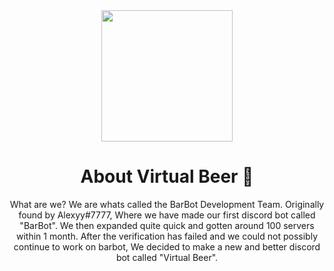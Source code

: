 <div align="center">
   <img src="https://user-images.githubusercontent.com/101402577/215268390-7ee80dfb-7cc0-4992-ad5d-8e6c1f8792e3.png" style="width:15em;height:15em;">
</div>

<div align="center">
  <h1>About Virtual Beer 🍻</h1>
  <p>
    What are we? We are whats called the BarBot Development Team. Originally found by Alexyy#7777, Where we have made our first discord bot called "BarBot". We then expanded quite quick and gotten around 100 servers within 1 month. After the verification has failed and we could not possibly continue to work on barbot, We decided to make a new and better discord bot called "Virtual Beer".
  </p>
</div>
